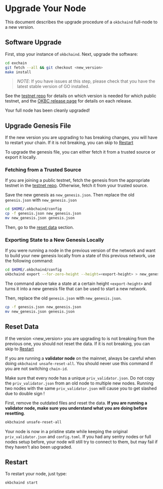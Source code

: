 # Upgrade Your Node

This document describes the upgrade procedure of a `okbchaind` full-node to a new version.

## Software Upgrade

First, stop your instance of `okbchaind`. Next, upgrade the software:

```bash
cd exchain
git fetch --all && git checkout <new_version>
make install
```

> _NOTE_:
If you have issues at this step, please check that you have the latest stable version of GO installed.

See the [testnet repo](https://github.com/okx/testnets) for details on which version is needed for which public testnet, and the [OKBC release page](https://github.com/okx/okbchain/releases) for details on each release.

Your full node has been cleanly upgraded!

## Upgrade Genesis File

If the new version you are upgrading to has breaking changes, you will have to restart your chain. If it is not breaking, you can skip to [Restart](#restart)

To upgrade the genesis file, you can either fetch it from a trusted source or export it locally.

### Fetching from a Trusted Source

If you are joining a public testnet, fetch the genesis from the appropriate testnet in the [testnet repo](https://github.com/okx/testnets). Otherwise, fetch it from your trusted source.

Save the new genesis as `new_genesis.json`. Then replace the old `genesis.json` with `new_genesis.json`

```bash
cd $HOME/.okbchaind/config
cp -f genesis.json new_genesis.json
mv new_genesis.json genesis.json
```

Then, go to the [reset data](#reset-data) section.

### Exporting State to a New Genesis Locally

If you were running a node in the previous version of the network and want to build your new genesis locally from a state of this previous network, use the following command:

```bash
cd $HOME/.okbchaind/config
okbchaind export --for-zero-height --height=<export-height> > new_genesis.json
```

The command above take a state at a certain height `<export-height>` and turns it into a new genesis file that can be used to start a new network.

Then, replace the old `genesis.json` with `new_genesis.json`.

```bash
cp -f genesis.json new_genesis.json
mv new_genesis.json genesis.json
```

## Reset Data

If the version <new_version> you are upgrading to is not breaking from the previous one, you should not reset the data. If it is not breaking, you can skip to [Restart](#restart)

If you are running a **validator node** on the mainnet, always be careful when doing `okbchaind unsafe-reset-all`. You should never use this command if you are not switching `chain-id`.

Make sure that every node has a unique `priv_validator.json`. Do not copy the `priv_validator.json` from an old node to multiple new nodes. Running two nodes with the same `priv_validator.json` will cause you to get slashed due to double sign !


First, remove the outdated files and reset the data. **If you are running a validator node, make sure you understand what you are doing before resetting**.

```bash
okbchaind unsafe-reset-all
```

Your node is now in a pristine state while keeping the original `priv_validator.json` and `config.toml`. If you had any sentry nodes or full nodes setup before, your node will still try to connect to them, but may fail if they haven't also been upgraded.

## Restart

To restart your node, just type:

```bash
okbchaind start
```
